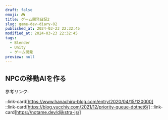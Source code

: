 ```yaml
---
draft: false
emoji: 🎮
title: ゲーム開発日記2
slug: game-dev-diary-02
published_at: 2024-03-23 22:32:45
modified_at: 2024-03-23 22:32:45
tags:
  - Blender
  - Unity
  - ゲーム開発
preview: null
---
```


## NPCの移動AIを作る

参考リンク:

::link-card[https://www.hanachiru-blog.com/entry/2020/04/15/120000]
::link-card[https://blog.yucchiy.com/2021/12/priority-queue-dotnet6/]
::link-card[https://notame.dev/dijkstra-js/]
